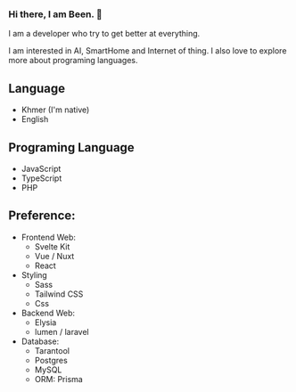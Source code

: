 ### Hi there, I am Been. 👋

I am a developer who try to get better at everything.

I am interested in AI, SmartHome and Internet of thing. I also love to explore more about programing languages.

## Language
- Khmer (I'm native)
- English

## Programing Language
- JavaScript
- TypeScript
- PHP

## Preference:
- Frontend Web:
  - Svelte Kit
  - Vue / Nuxt
  - React
- Styling
  - Sass
  - Tailwind CSS
  - Css
- Backend Web:
  - Elysia
  - lumen / laravel
- Database:
  - Tarantool
  - Postgres
  - MySQL
  - ORM: Prisma

  

